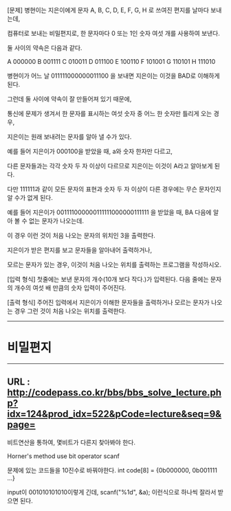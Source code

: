 [문제]
병현이는 지은이에게 문자 A, B, C, D, E, F, G, H 로 쓰여진 편지를 날마다 보내는데, 

컴퓨터로 보내는 비밀편지로, 한 문자마다 0 또는 1인 숫자 여섯 개를 사용하여 보낸다. 

둘 사이의 약속은 다음과 같다.​

 

A 000000​
B 001111
C 010011
D 011100
E 100110
F 101001
G 110101
H 111010

 

병현이가 어느 날 011111000000011100 을 보내면 지은이는 이것을 BAD로 이해하게 된다. 

그런데 둘 사이에 약속이 잘 만들어져 있기 때문에, 

통신에 문제가 생겨서 한 문자를 표시하는 여섯 숫자 중 어느 한 숫자만 틀리게 오는 경우, 

지은이는 원래 보내려는 문자를 알아 낼 수가 있다.

 

예를 들어 지은이가 000100을 받았을 때, a와 숫자 한자만 다르고, 

다른 문자들과는 각각 숫자 두 자 이상이 다르므로 지은이는 이것이 A라고 알아보게 된다.

다만 111111과 같이 모든 문자의 표현과 숫자 두 자 이상이 다른 경우에는 무슨 문자인지 알 수가 없게 된다. 

 

예를 들어 지은이가 001111000000111111000000111111 을 받았을 때, BA 다음에 알아 볼 수 없는 문자가 나오는데. 

이 경우 이런 것이 처음 나오는 문자의 위치인 3을 출력한다.

 

지은이가 받은 편지를 보고 문자들을 알아내어 출력하거나, 

모르는 문자가 있는 경우, 이것이 처음 나오는 위치를 출력하는 프로그램을 작성하시오.


[입력 형식]
첫줄에는 보낸 문자의 개수(10개 보다 작다.)가 입력된다. 다음 줄에는 문자의 개수의 여섯 배 만큼의 숫자 입력이 주어진다.


[출력 형식]
주어진 입력에서 지은이가 이해한 문자들을 출력하거나 모르는 문자가 나오는 경우 그런 것이 처음 나오는 위치를 출력한다.



---


# 비밀편지
---
URL : http://codepass.co.kr/bbs/bbs_solve_lecture.php?idx=124&prod_idx=522&pCode=lecture&seq=9&page=
---

비트연산을 통하여, 몇비트가 다른지 찾아봐야 한다.

Horner's method
use bit operator
scanf

문제에 있는 코드들을 10진수로 바꿔야한다.
int code[8] = {0b000000, 0b001111 ...}

input이 001010101010이렇게 긴데, 
scanf("%1d", &a); 이런식으로 하나씩 잘라서 받으면 된다.

